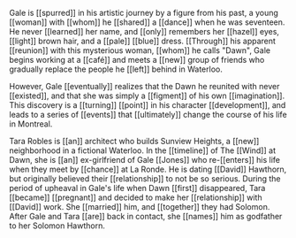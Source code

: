 Gale is [[spurred]] in his artistic journey by a figure from his past, a young [[woman]] with [[whom]] he [[shared]] a [[dance]] when he was seventeen. He never [[learned]] her name, and [[only]] remembers her [[hazel]] eyes, [[light]] brown hair, and a [[pale]] [[blue]] dress. [[Through]] his apparent [[reunion]] with this mysterious woman, [[whom]] he calls "Dawn", Gale begins working at a [[café]] and meets a [[new]] group of friends who gradually replace the people he [[left]] behind in Waterloo.

However, Gale [[eventually]] realizes that the Dawn he reunited with never [[existed]], and that she was simply a [[figment]] of his own [[imagination]]. This discovery is a [[turning]] [[point]] in his character [[development]], and leads to a series of [[events]] that [[ultimately]] change the course of his life in Montreal.

Tara Robles is [[an]] architect who builds Sunview Heights, a [[new]] neighborhood in a fictional Waterloo. In the [[timeline]] of The [[Wind]] at Dawn, she is [[an]] ex-girlfriend of Gale [[Jones]] who re-[[enters]] his life when they meet by [[chance]] at La Ronde. He is dating [[David]] Hawthorn, but originally believed their [[relationship]] to not be so serious. During the period of upheaval in Gale's life when Dawn [[first]] disappeared, Tara [[became]] [[pregnant]] and decided to make her [[relationship]] with [[David]] work. She [[married]] him, and [[together]] they had Solomon. After Gale and Tara [[are]] back in contact, she [[names]] him as godfather to her Solomon Hawthorn.